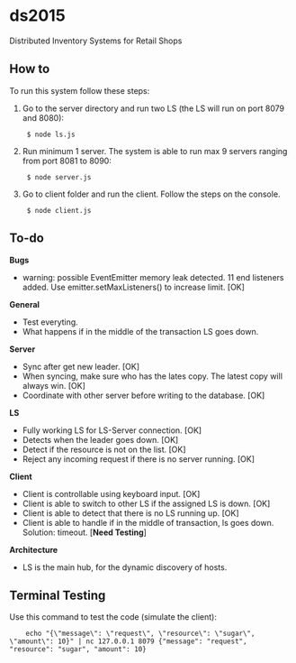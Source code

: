 # ds2015
Distributed Inventory Systems for Retail Shops

## How to
To run this system follow these steps:
1. Go to the server directory and run two LS (the LS will run on port 8079 and 8080):
		
		$ node ls.js

2. Run minimum 1 server. The system is able to run max 9 servers ranging from port 8081 to 8090:

		$ node server.js

3. Go to client folder and run the client. Follow the steps on the console.

		$ node client.js

## To-do
**Bugs**
- warning: possible EventEmitter memory leak detected. 11 end listeners added. Use emitter.setMaxListeners() to increase limit. [OK]

**General**
- Test everyting.
- What happens if in the middle of the transaction LS goes down.

**Server**
- Sync after get new leader. [OK]
- When syncing, make sure who has the lates copy. The latest copy will always win. [OK]
- Coordinate with other server before writing to the database. [OK]

**LS**
- Fully working LS for LS-Server connection. [OK]
- Detects when the leader goes down. [OK]
- Detect if the resource is not on the list. [OK]
- Reject any incoming request if there is no server running. [OK]

**Client**
- Client is controllable using keyboard input. [OK]
- Client is able to switch to other LS if the assigned LS is down. [OK]
- Client is able to detect that there is no LS running up. [OK]
- Client is able to handle if in the middle of transaction, ls goes down. Solution: timeout. [**Need Testing**]

**Architecture**
- LS is the main hub, for the dynamic discovery of hosts.

## Terminal Testing
Use this command to test the code (simulate the client):

		echo "{\"message\": \"request\", \"resource\": \"sugar\", \"amount\": 10}" | nc 127.0.0.1 8079 {"message": "request", "resource": "sugar", "amount": 10}